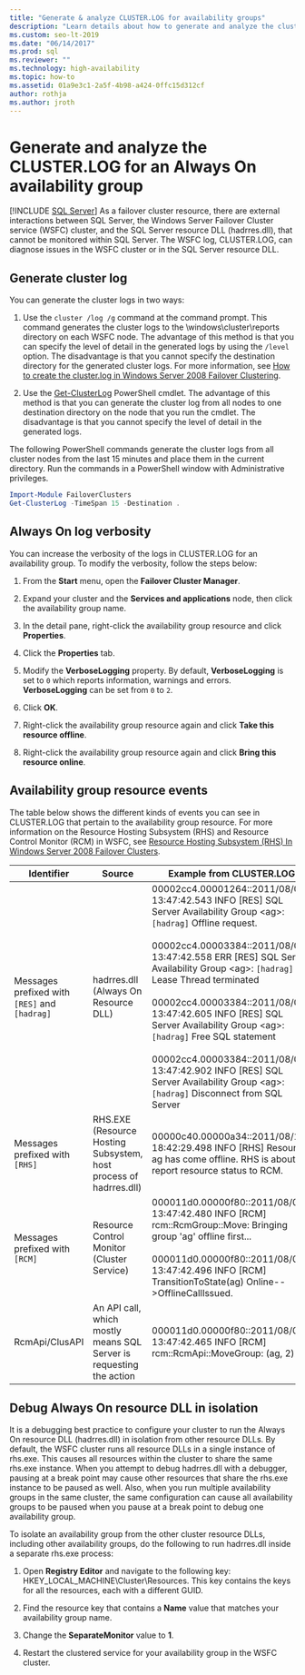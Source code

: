 ```yaml
---
title: "Generate & analyze CLUSTER.LOG for availability groups"
description: "Learn details about how to generate and analyze the cluster log for an Always On availability group."
ms.custom: seo-lt-2019
ms.date: "06/14/2017"
ms.prod: sql
ms.reviewer: ""
ms.technology: high-availability
ms.topic: how-to
ms.assetid: 01a9e3c1-2a5f-4b98-a424-0ffc15d312cf
author: rothja
ms.author: jroth
---
```

# Generate and analyze the CLUSTER.LOG for an Always On availability group
[!INCLUDE [SQL Server](../../../includes/applies-to-version/sqlserver.md)]
  As a failover cluster resource, there are external interactions between SQL Server, the Windows Server Failover Cluster service (WSFC) cluster, and the SQL Server resource DLL (hadrres.dll), that cannot be monitored within SQL Server. The WSFC log, CLUSTER.LOG, can diagnose issues in the WSFC cluster or in the SQL Server resource DLL. 
  
## Generate cluster log  
 You can generate the cluster logs in two ways:  
  
1.  Use the `cluster /log /g` command at the command prompt. This command generates the cluster logs to the \windows\cluster\reports directory on each WSFC node. The advantage of this method is that you can specify the level of detail in the generated logs by using the `/level` option. The disadvantage is that you cannot specify the destination directory for the generated cluster logs. For more information, see [How to create the cluster.log in Windows Server 2008 Failover Clustering](https://techcommunity.microsoft.com/t5/failover-clustering/how-to-create-the-cluster-log-in-windows-server-2008-failover/ba-p/371283).  
  
2.  Use the [Get-ClusterLog](/previous-versions/windows/it-pro/windows-server-2008-R2-and-2008/ee461045(v=technet.10)) PowerShell cmdlet. The advantage of this method is that you can generate the cluster log from all nodes to one destination directory on the node that you run the cmdlet. The disadvantage is that you cannot specify the level of detail in the generated logs.  
  
 The following PowerShell commands generate the cluster logs from all cluster nodes from the last 15 minutes and place them in the current directory. Run the commands in a PowerShell window with Administrative privileges.  
  
```powershell  
Import-Module FailoverClusters   
Get-ClusterLog -TimeSpan 15 -Destination .  
```  
  
## Always On log verbosity  
 You can increase the verbosity of the logs in CLUSTER.LOG for an availability group. To modify the verbosity, follow the steps below:  
  
1.  From the **Start** menu, open the **Failover Cluster Manager**.  
  
2.  Expand your cluster and the **Services and applications** node, then click the availability group name.  
  
3.  In the detail pane, right-click the availability group resource and click **Properties**.  
  
4.  Click the **Properties** tab.  
  
5.  Modify the **VerboseLogging** property. By default, **VerboseLogging** is set to `0` which reports information, warnings and errors. **VerboseLogging** can be set from `0` to `2`.  
  
6.  Click **OK**.  
  
7.  Right-click the availability group resource again and click **Take this resource offline**.  
  
8.  Right-click the availability group resource again and click **Bring this resource online**.  
  
## Availability group resource events  
 The table below shows the different kinds of events you can see in CLUSTER.LOG that pertain to the availability group resource. For more information on the Resource Hosting Subsystem (RHS) and Resource Control Monitor (RCM) in WSFC, see [Resource Hosting Subsystem (RHS) In Windows Server 2008 Failover Clusters](/archive/blogs/askcore/resource-hosting-subsystem-rhs-in-windows-server-2008-failover-clusters).  
  
|Identifier|Source|Example from CLUSTER.LOG|  
|----------------|------------|------------------------------|  
|Messages prefixed with `[RES]` and `[hadrag]`|hadrres.dll (Always On Resource DLL)|00002cc4.00001264::2011/08/05-13:47:42.543 INFO  [RES] SQL Server Availability Group \<ag>: `[hadrag]` Offline request.<br /><br /> 00002cc4.00003384::2011/08/05-13:47:42.558 ERR   [RES] SQL Server Availability Group \<ag>: `[hadrag]` Lease Thread terminated<br /><br /> 00002cc4.00003384::2011/08/05-13:47:42.605 INFO  [RES] SQL Server Availability Group \<ag>: `[hadrag]` Free SQL statement<br /><br /> 00002cc4.00003384::2011/08/05-13:47:42.902 INFO  [RES] SQL Server Availability Group \<ag>: `[hadrag]` Disconnect from SQL Server|  
|Messages prefixed with `[RHS]`|RHS.EXE (Resource Hosting Subsystem, host process of hadrres.dll)|00000c40.00000a34::2011/08/10-18:42:29.498 INFO  [RHS] Resource ag has come offline. RHS is about to report resource status to RCM.|  
|Messages prefixed with `[RCM]`|Resource Control Monitor (Cluster Service)|000011d0.00000f80::2011/08/05-13:47:42.480 INFO  [RCM] rcm::RcmGroup::Move: Bringing group 'ag' offline first...<br /><br /> 000011d0.00000f80::2011/08/05-13:47:42.496 INFO  [RCM] TransitionToState(ag) Online-->OfflineCallIssued.|  
|RcmApi/ClusAPI|An API call, which mostly means SQL Server is requesting the action|000011d0.00000f80::2011/08/05-13:47:42.465 INFO  [RCM] rcm::RcmApi::MoveGroup: (ag, 2)|  
  
## Debug Always On resource DLL in isolation  
 It is a debugging best practice to configure your cluster to run the Always On resource DLL (hadrres.dll) in isolation from other resource DLLs. By default, the WSFC cluster runs all resource DLLs in a single instance of rhs.exe. This causes all resources within the cluster to share the same rhs.exe instance. When you attempt to debug hadrres.dll with a debugger, pausing at a break point may cause other resources that share the rhs.exe instance to be paused as well. Also, when you run multiple availability groups in the same cluster, the same configuration can cause all availability groups to be paused when you pause at a break point to debug one availability group.  
  
 To isolate an availability group from the other cluster resource DLLs, including other availability groups, do the following to run hadrres.dll inside a separate rhs.exe process:  
  
1.  Open **Registry Editor** and navigate to the following key: HKEY_LOCAL_MACHINE\Cluster\Resources. This key contains the keys for all the resources, each with a different GUID.  
  
2.  Find the resource key that contains a **Name** value that matches your availability group name.  
  
3.  Change the **SeparateMonitor** value to **1**.  
  
4.  Restart the clustered service for your availability group in the WSFC cluster.  
  
